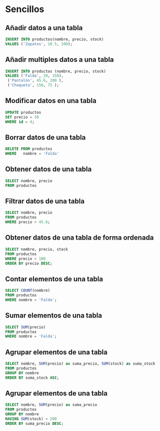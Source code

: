 # Sencillos

## Añadir datos a una tabla

```sql
INSERT INTO productos(nombre, precio, stock)
VALUES ('Zapatos', 10.5, 100);
```

## Añadir multiples datos a una tabla

```sql
INSERT INTO productos (nombre, precio, stock)
VALUES ('Falda', 20, 150),
 ('Pantalón', 45.6, 200 ),
 ('Chaqueta', 150, 75 );
```

## Modificar datos en una tabla

```sql
UPDATE productos
SET precio = 30
WHERE id = 4;
```

## Borrar datos de una tabla

```sql
DELETE FROM productos
WHERE   nombre = 'Falda'
```

## Obtener datos de una tabla

```sql
SELECT nombre, precio
FROM productos
```

## Filtrar datos de una tabla

```sql
SELECT nombre, precio
FROM productos
WHERE precio > 45.6;
```

## Obtener datos de una tabla de forma ordenada

```sql
SELECT nombre, precio, stock
FROM productos
WHERE precio < 100
ORDER BY precio DESC;
```

## Contar elementos de una tabla

```sql
SELECT COUNT(nombre)
FROM productos
WHERE nombre = 'Falda';
```

## Sumar elementos de una tabla

```sql
SELECT SUM(precio)
FROM productos
WHERE nombre = 'Falda';
```

## Agrupar elementos de una tabla

```sql
SELECT nombre, SUM(precio) as suma_precio, SUM(stock) as suma_stock
FROM productos
GROUP BY nombre
ORDER BY suma_stock ASC;
```

## Agrupar elementos de una tabla

```sql
SELECT nombre, SUM(precio) as suma_precio
FROM productos
GROUP BY nombre
HAVING SUM(stock) < 200
ORDER BY suma_precio DESC;
```

```sql

```

```sql

```

```sql

```

```sql

```

```sql

```

```sql

```
